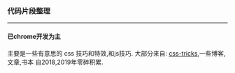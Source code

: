 ### 代码片段整理
---
#### 已chrome开发为主

主要是一些有意思的 css 技巧和特效,和js技巧.
大部分来自: [css-tricks](https://css-tricks.com/),一些博客,文章,书本
自2018,2019年零碎积累.





